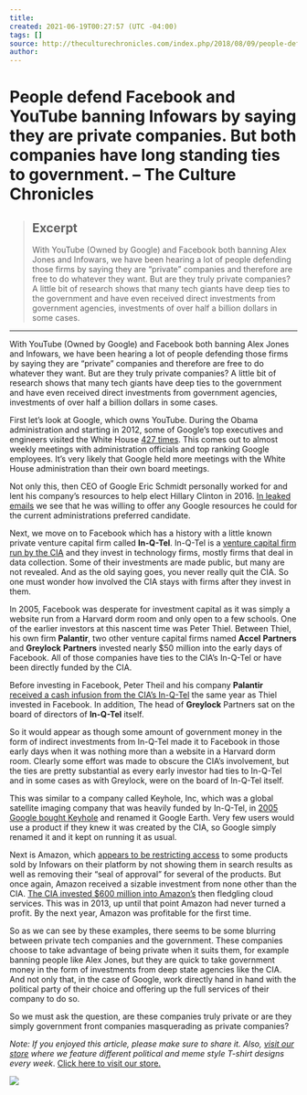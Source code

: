 ```yaml
---
title:
created: 2021-06-19T00:27:57 (UTC -04:00)
tags: []
source: http://theculturechronicles.com/index.php/2018/08/09/people-defend-facebook-and-youtube-banning-infowars-by-saying-they-are-private-companies-but-both-companies-have-long-standing-ties-to-government/
author: 
---
```


# People defend Facebook and YouTube banning Infowars by saying they are private companies. But both companies have long standing ties to government. – The Culture Chronicles

> ## Excerpt
> With YouTube (Owned by Google) and Facebook both banning Alex Jones and Infowars, we have been hearing a lot of people defending those firms by saying they are “private” companies and therefore are free to do whatever they want. But are they truly private companies? A little bit of research shows that many tech giants have deep ties to the government and have even received direct investments from government agencies, investments of over half a billion dollars in some cases.

---
With YouTube (Owned by Google) and Facebook both banning Alex Jones and Infowars, we have been hearing a lot of people defending those firms by saying they are “private” companies and therefore are free to do whatever they want. But are they truly private companies? A little bit of research shows that many tech giants have deep ties to the government and have even received direct investments from government agencies, investments of over half a billion dollars in some cases.

First let’s look at Google, which owns YouTube. During the Obama administration and starting in 2012, some of Google’s top executives and engineers visited the White House [427 times](http://www.dailymail.co.uk/news/article-3554953/Google-staffers-meetings-White-House-staggering-427-times-course-Obama-presidency-averaging-week.html). This comes out to almost weekly meetings with administration officials and top ranking Google employees. It’s very likely that Google held more meetings with the White House administration than their own board meetings.

Not only this, then CEO of Google Eric Schmidt personally worked for and lent his company’s resources to help elect Hillary Clinton in 2016. [In leaked emails](https://qz.com/823922/eric-schmidt-played-a-crucial-role-in-team-hillarys-election-tech/) we see that he was willing to offer any Google resources he could for the current administrations preferred candidate.

Next, we move on to Facebook which has a history with a little known private venture capital firm called **In-Q-Tel**. In-Q-Tel is a [venture capital firm run by the CIA](https://en.wikipedia.org/wiki/In-Q-Tel) and they invest in technology firms, mostly firms that deal in data collection. Some of their investments are made public, but many are not revealed. And as the old saying goes, you never really quit the CIA. So one must wonder how involved the CIA stays with firms after they invest in them.

In 2005, Facebook was desperate for investment capital as it was simply a website run from a Harvard dorm room and only open to a few schools. One of the earlier investors at this nascent time was Peter Thiel. Between Thiel, his own firm **Palantir**, two other venture capital firms named **Accel** **Partners** and **Greylock** **Partners** invested nearly $50 million into the early days of Facebook. All of those companies have ties to the CIA’s In-Q-Tel or have been directly funded by the CIA.

Before investing in Facebook, Peter Theil and his company **Palantir** [received a cash infusion from the CIA’s In-Q-Tel](https://www.businessinsider.com/companies-funded-by-cia-2016-9#palantir-sifts-through-massive-data-sets-to-allow-a-user-to-track-patterns-or-gain-valuable-insight-from-one-software-package-instead-of-looking-into-a-bunch-of-different-databases-11) the same year as Thiel invested in Facebook. In addition, The head of **Greylock** Partners sat on the board of directors of **In-Q-Tel** itself.

So it would appear as though some amount of government money in the form of indirect investments from In-Q-Tel made it to Facebook in those early days when it was nothing more than a website in a Harvard dorm room. Clearly some effort was made to obscure the CIA’s involvement, but the ties are pretty substantial as every early investor had ties to In-Q-Tel and in some cases as with Greylock, were on the board of In-Q-Tel itself.

This was similar to a company called Keyhole, Inc, which was a global satellite imaging company that was heavily funded by In-Q-Tel, in [2005 Google bought Keyhole](https://www.wsj.com/articles/SB109888284313557107) and renamed it Google Earth. Very few users would use a product if they knew it was created by the CIA, so Google simply renamed it and it kept on running it as usual.

Next is Amazon, which [appears to be restricting access](https://www.fastcompany.com/90214900/amazon-seems-to-have-quietly-stopped-recommending-alex-jones-products) to some products sold by Infowars on their platform by not showing them in search results as well as removing their “seal of approval” for several of the products. But once again, Amazon received a sizable investment from none other than the CIA. [The CIA invested $600 million into Amazon’s](https://www.theatlantic.com/technology/archive/2014/07/the-details-about-the-cias-deal-with-amazon/374632/) then fledgling cloud services. This was in 2013, up until that point Amazon had never turned a profit. By the next year, Amazon was profitable for the first time.

So as we can see by these examples, there seems to be some blurring between private tech companies and the government. These companies choose to take advantage of being private when it suits them, for example banning people like Alex Jones, but they are quick to take government money in the form of investments from deep state agencies like the CIA. And not only that, in the case of Google, work directly hand in hand with the political party of their choice and offering up the full services of their company to do so.

So we must ask the question, are these companies truly private or are they simply government front companies masquerading as private companies?

_Note: If you enjoyed this article, please make sure to share it. Also, [visit our store](https://teespring.com/stores/the-culture-chronicles) where we feature different political and meme style T-shirt designs every week_. [Click here to visit our store.](https://teespring.com/stores/the-culture-chronicles)

[![](http://theculturechronicles.com/wp-content/uploads/2018/08/sr2-300x274.jpg)](https://teespring.com/stores/the-culture-chronicles)
